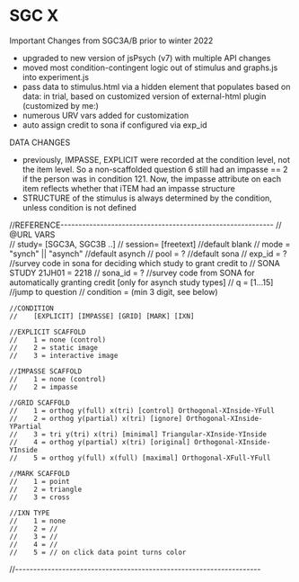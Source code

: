 # SGC X 

Important Changes from SGC3A/B prior to winter 2022
- upgraded to new version of jsPsych (v7) with multiple API changes 
- moved most condition-contingent logic out of stimulus and graphs.js into experiment.js
- pass data to stimulus.html via a hidden <data> element that populates based on data: in trial, based on customized version of external-html plugin (customized by me:)
- numerous URV vars added for customization 
- auto assign credit to sona if configured via exp_id

DATA CHANGES
- previously, IMPASSE, EXPLICIT were recorded at the condition level, not the item level. So a non-scaffolded question 6 still had an impasse == 2 if the person was in condition 121. Now, the impasse attribute on each item reflects whether that iTEM had an impasse structure 
- STRUCTURE of the stimulus is always determined by the condition, unless condition is not defined 


//REFERENCE-----------------------------------------------------------
// @URL VARS   
// study= [SGC3A, SGC3B ..]
// session= [freetext] //default blank
// mode = "synch" || "asynch" //default asynch
// pool = ? //default sona
// exp_id = ? //survey code in sona for deciding which study to grant credit to 
// SONA STUDY 21JH01 = 2218
// sona_id = ? //survey code from SONA for automatically granting credit [only for asynch study types]
// q = [1...15] //jump to question
// condition = (min 3 digit, see below)  

    //CONDITION
    //    [EXPLICIT] [IMPASSE] [GRID] [MARK] [IXN]

    //EXPLICIT SCAFFOLD
    //    1 = none (control)
    //    2 = static image
    //    3 = interactive image 

    //IMPASSE SCAFFOLD
    //    1 = none (control)
    //    2 = impasse 
    
    //GRID SCAFFOLD
    //    1 = orthog y(full) x(tri) [control] Orthogonal-XInside-YFull
    //    2 = orthog y(partial) x(tri) [ignore] Orthogonal-XInside-YPartial
    //    3 = tri y(tri) x(tri) [minimal] Triangular-XInside-YInside
    //    4 = orthog y(partial) x(tri) [original] Orthogonal-XInside-YInside
    //    5 = orthog y(full) x(full) [maximal] Orthogonal-XFull-YFull

    //MARK SCAFFOLD
    //    1 = point
    //    2 = triangle
    //    3 = cross

    //IXN TYPE
    //    1 = none
    //    2 = //
    //    3 = //
    //    4 = //
    //    5 = // on click data point turns color

//--------------------------------------------------------------------